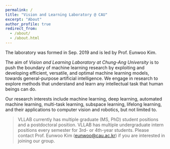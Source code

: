 ```yaml
---
permalink: /
title: "Vision and Learning Laboratory @ CAU"
excerpt: "About"
author_profile: true
redirect_from: 
  - /about/
  - /about.html
---
```


The laboratory was formed in Sep. 2019 and is led by Prof. Eunwoo Kim.  

The aim of *Vision and Learning Laboratory at Chung-Ang University* is to push the boundary of machine learning research by exploiting and developing efficient, versatile, and optimal machine learning models, towards general-purpose artificial intelligence.
We engage in research to explore methods that understand and learn any intellectual task that human beings can do.

Our research interests include machine learning, deep learning, automated machine learning, multi-task learning, subspace learning, lifelong learning, and their applications to computer vision and robotics, but not limited to.

> VLLAB currently has multiple graduate (MS, PhD) student positions and a postdoctoral position. 
> VLLAB has multiple undergraduate intern positions every semester for 3rd- or 4th-year students.
> Please contact Prof. Eunwoo Kim (eunwoo@cau.ac.kr) if you are interested in joining our group.
